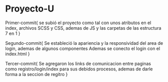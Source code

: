# Proyecto-U

Primer-commit{
    se subió el proyecto como tal con unos atributos en el index, archivos SCSS y CSS, ademas de JS y las
    carpetas de las estructura 7 en 1
}

Segundo-commit{
    Se estableció la apariencia y la responsividad del area de login, ademas de algunos componentes
    Ademas se conecto el login con el index.html
}

Tercer-commit{
    Se agregaron los links de comunicacion entre paginas como registro/login/index para sus debidos procesos, ademas de darle forma a la seccion de regitro
}